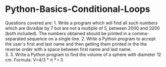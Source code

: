 # Python-Basics-Conditional-Loops
Questions covered are: 1. Write a program which will find all such numbers which are divisible by 7 but are not a multiple of 5, between 2000 and 3200 (both included). The numbers obtained should be printed  in a comma-separated sequence on a single line. 
2. Write a Python program to accept the user's first and last name and then getting them printed in the the reverse order with a space between first name and last name.  
3. 3. Write a Python program to find the volume of a sphere with diameter 12 cm. Formula: V=4/3 * π * r 3 
